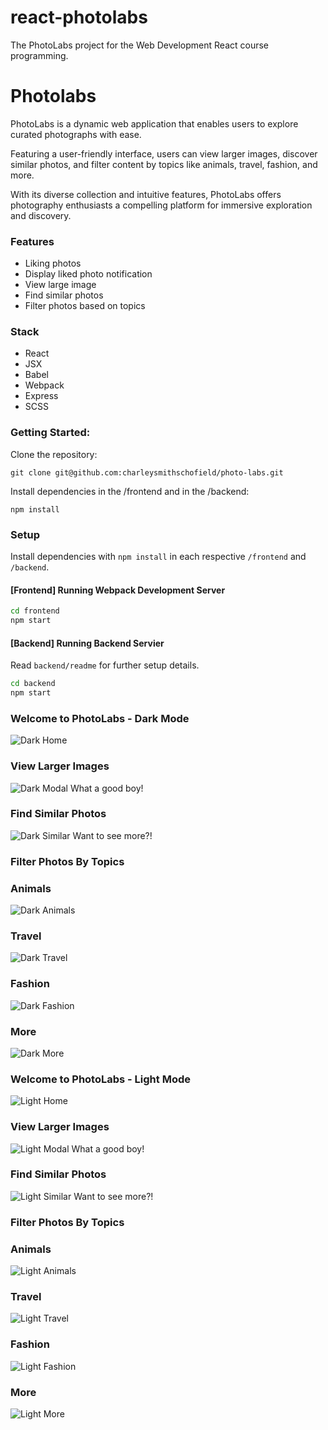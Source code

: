 # react-photolabs
The PhotoLabs project for the Web Development React course programming.

# Photolabs
PhotoLabs is a dynamic web application that enables users to explore curated photographs with ease. 

Featuring a user-friendly interface, users can view larger images, discover similar photos, and filter content by topics like animals, travel, fashion, and more. 

With its diverse collection and intuitive features, PhotoLabs offers photography enthusiasts a compelling platform for immersive exploration and discovery.

### Features

  * Liking photos
  * Display liked photo notification
  * View large image
  * Find similar photos
  * Filter photos based on topics

### Stack

  * React
  * JSX
  * Babel
  * Webpack
  * Express
  * SCSS


### Getting Started:
Clone the repository:

```
git clone git@github.com:charleysmithschofield/photo-labs.git
```

Install dependencies in the /frontend and in the /backend:

```
npm install
```

### Setup

Install dependencies with `npm install` in each respective `/frontend` and `/backend`.

#### [Frontend] Running Webpack Development Server

```sh
cd frontend
npm start
```

#### [Backend] Running Backend Servier

Read `backend/readme` for further setup details.

```sh
cd backend
npm start
```

### Welcome to PhotoLabs - Dark Mode
![Dark Home](docs/dark-home-page.png)

### View Larger Images
![Dark Modal](docs/dark-modal.png)
What a good boy!

### Find Similar Photos
![Dark Similar](docs/dark-similar-photos.png)
Want to see more?!

### Filter Photos By Topics
### Animals
![Dark Animals](docs/dark-animals.png)
### Travel
![Dark Travel](docs/dark-travel.png)
### Fashion
![Dark Fashion](docs/dark-fashion.png)
### More
![Dark More](docs/dark-nature.png)


### Welcome to PhotoLabs - Light Mode
![Light Home](docs/light-home-page.png)

### View Larger Images
![Light Modal](docs/light-modal.png)
What a good boy!


### Find Similar Photos
![Light Similar](docs/light-similar-photos.png)
Want to see more?!

### Filter Photos By Topics
### Animals
![Light Animals](docs/light-animals.png)
### Travel
![Light Travel](docs/light-travel.png)
### Fashion
![Light Fashion](docs/light-fashion.png)
### More
![Light More](docs/light-nature.png)
